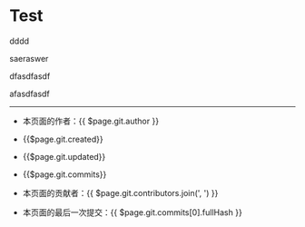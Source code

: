 # Test



dddd

saeraswer

dfasdfasdf

afasdfasdf



---


- 本页面的作者：{{ $page.git.author }}
- {{$page.git.created}}

- {{$page.git.updated}}

- {{$page.git.commits}}

- 本页面的贡献者：{{ $page.git.contributors.join(', ') }}
- 本页面的最后一次提交：{{ $page.git.commits[0].fullHash }}



